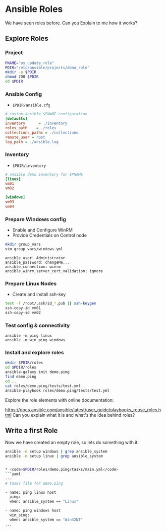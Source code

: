# Ansible Roles
We have seen roles before.
Can you Explain to me how it works?

## Explore Roles

### Project
```bash
PNAME="os_update_role"
PDIR="/etc/ansible/projects/demo_role"
mkdir -p $PDIR
chmod 700 $PDIR
cd $PDIR
```

### Ansible Config
* <code>$PDIR/ansible.cfg</code>
```ini
# custom ansible $PNAME configuration
[defaults]
inventory      = ./inventory
roles_path    = ./roles
collections_paths = ./collections
remote_user = root
log_path = ./ansible.log
```

### Inventory
* <code>$PDIR/inventory</code>
```ini
# ansible demo inventory for $PNAME
[linux]
vm01
vm02

[windows]
vm03
vm04
```

### Prepare Windows config
* Enable and Configure WinRM
* Provide Credentials on Control node
```bash
mkdir group_vars
vim group_vars/windows.yml
```
```
ansible_user: Administrator
ansible_password: changeMe...
ansible_connection: winrm
ansible_winrm_server_cert_validation: ignore
```

### Prepare Linux Nodes
* Create and install ssh-key
```bash
test -f /root/.ssh/id_*.pub || ssh-keygen
ssh-copy-id vm01
ssh-copy-id vm02
```

### Test config & connectivity
```
ansible -m ping linux
ansible -m win_ping windows
```

### Install and explore roles
```bash
mkdir $PDIR/roles
cd $PDIR/roles
ansible-galaxy init demo.ping
find demo.ping
cd ..
cat roles/demo.ping/tests/test.yml
ansible-playbook roles/demo.ping/tests/test.yml
```
Explore the role elements with online documentation:

https://docs.ansible.com/ansible/latest/user_guide/playbooks_reuse_roles.html
Can you explain what it is and what's the idea behind roles?

## Write a first Role
Now we have created an empty role, so lets do something with it.
```bash
ansible -m setup windows | grep ansible_system
ansible -m setup linux | grep ansible_system


* <code>$PDIR/roles/demo.ping/tasks/main.yml</code>
```yaml
---
# tasks file for demo.ping

- name: ping linux host
  ping:
  when: ansible_system == "Linux"

- name: ping windows host
  win_ping:
  when: ansible_system == "Win32NT"
...
```


<!--stackedit_data:
eyJoaXN0b3J5IjpbNTE3OTI2NzA2LC00MTM2ODc1NTMsMzY0MD
U0NjksLTE1Mjk0ODI2NzRdfQ==
-->